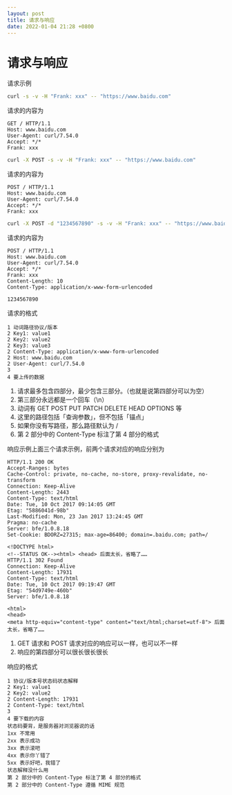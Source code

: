 ```yaml
---
layout: post
title: 请求与响应
date: 2022-01-04 21:28 +0800
---
```

# 请求与响应

请求示例
```bash
curl -s -v -H "Frank: xxx" -- "https://www.baidu.com"
```
请求的内容为
```
GET / HTTP/1.1
Host: www.baidu.com
User-Agent: curl/7.54.0
Accept: */*
Frank: xxx
```
```bash
curl -X POST -s -v -H "Frank: xxx" -- "https://www.baidu.com"
```

请求的内容为
```
POST / HTTP/1.1
Host: www.baidu.com
User-Agent: curl/7.54.0
Accept: */*
Frank: xxx
```
```bash
curl -X POST -d "1234567890" -s -v -H "Frank: xxx" -- "https://www.baidu.com"
```
请求的内容为
```
POST / HTTP/1.1
Host: www.baidu.com
User-Agent: curl/7.54.0
Accept: */*
Frank: xxx
Content-Length: 10
Content-Type: application/x-www-form-urlencoded

1234567890
```
请求的格式
```
1 动词路径协议/版本
2 Key1: value1
2 Key2: value2
2 Key3: value3
2 Content-Type: application/x-www-form-urlencoded
2 Host: www.baidu.com
2 User-Agent: curl/7.54.0
3 
4 要上传的数据
```

1. 请求最多包含四部分，最少包含三部分。（也就是说第四部分可以为空）
1. 第三部分永远都是一个回车（\n）
1. 动词有 GET POST PUT PATCH DELETE HEAD OPTIONS 等
1. 这里的路径包括「查询参数」，但不包括「锚点」
1. 如果你没有写路径，那么路径默认为 /
1. 第 2 部分中的 Content-Type 标注了第 4 部分的格式

响应示例上面三个请求示例，前两个请求对应的响应分别为
```
HTTP/1.1 200 OK
Accept-Ranges: bytes
Cache-Control: private, no-cache, no-store, proxy-revalidate, no-transform
Connection: Keep-Alive
Content-Length: 2443
Content-Type: text/html
Date: Tue, 10 Oct 2017 09:14:05 GMT
Etag: "5886041d-98b"
Last-Modified: Mon, 23 Jan 2017 13:24:45 GMT
Pragma: no-cache
Server: bfe/1.0.8.18
Set-Cookie: BDORZ=27315; max-age=86400; domain=.baidu.com; path=/

<!DOCTYPE html>
<!--STATUS OK--><html> <head> 后面太长，省略了……
HTTP/1.1 302 Found
Connection: Keep-Alive
Content-Length: 17931
Content-Type: text/html
Date: Tue, 10 Oct 2017 09:19:47 GMT
Etag: "54d9749e-460b"
Server: bfe/1.0.8.18

<html>
<head>
<meta http-equiv="content-type" content="text/html;charset=utf-8"> 后面太长，省略了……
```
1. GET 请求和 POST 请求对应的响应可以一样，也可以不一样
1. 响应的第四部分可以很长很长很长
   
响应的格式
```
1 协议/版本号状态码状态解释
2 Key1: value1
2 Key2: value2
2 Content-Length: 17931
2 Content-Type: text/html
3
4 要下载的内容
状态码要背，是服务器对浏览器说的话
1xx 不常用
2xx 表示成功
3xx 表示滚吧
4xx 表示你丫错了
5xx 表示好吧，我错了
状态解释没什么用
第 2 部分中的 Content-Type 标注了第 4 部分的格式
第 2 部分中的 Content-Type 遵循 MIME 规范
```

